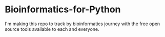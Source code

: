 # Bioinformatics-for-Python
I'm making this repo to track by bioinformatics journey with the free open source tools available to each and everyone. 
